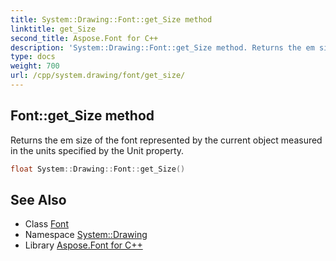 ```yaml
---
title: System::Drawing::Font::get_Size method
linktitle: get_Size
second_title: Aspose.Font for C++
description: 'System::Drawing::Font::get_Size method. Returns the em size of the font represented by the current object measured in the units specified by the Unit property in C++.'
type: docs
weight: 700
url: /cpp/system.drawing/font/get_size/
---
```

## Font::get_Size method


Returns the em size of the font represented by the current object measured in the units specified by the Unit property.

```cpp
float System::Drawing::Font::get_Size()
```

## See Also

* Class [Font](../)
* Namespace [System::Drawing](../../)
* Library [Aspose.Font for C++](../../../)

